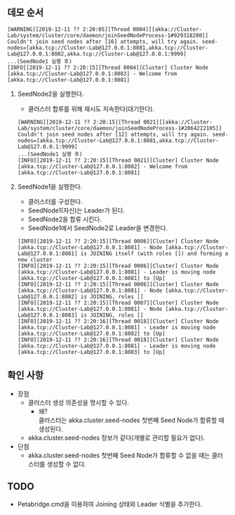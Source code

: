 ## 데모 순서

   ```
   [WARNING][2019-12-11 ?? 2:20:05][Thread 0004][[akka://Cluster-Lab/system/cluster/core/daemon/joinSeedNodeProcess-1#929318280]] Couldn't join seed nodes after [16] attempts, will try again. seed-nodes=[akka.tcp://Cluster-Lab@127.0.0.1:8081,akka.tcp://Cluster-Lab@127.0.0.1:8082,akka.tcp://Cluster-Lab@127.0.0.1:9999]
   ...(SeedNode1 실행 후)
   [INFO][2019-12-11 ?? 2:20:15][Thread 0004][Cluster] Cluster Node [akka.tcp://Cluster-Lab@127.0.0.1:8083] - Welcome from [akka.tcp://Cluster-Lab@127.0.0.1:8081]
   ```
1. SeedNode2을 실행한다.
   - 클러스터 합류를 위해 재시도 지속한다(대기한다).
   ```
   [WARNING][2019-12-11 ?? 2:20:15][Thread 0021][[akka://Cluster-Lab/system/cluster/core/daemon/joinSeedNodeProcess-1#2064222105]] Couldn't join seed nodes after [12] attempts, will try again. seed-nodes=[akka.tcp://Cluster-Lab@127.0.0.1:8081,akka.tcp://Cluster-Lab@127.0.0.1:9999]
   ...(SeedNode1 실행 후)
   [INFO][2019-12-11 ?? 2:20:15][Thread 0021][Cluster] Cluster Node [akka.tcp://Cluster-Lab@127.0.0.1:8082] - Welcome from [akka.tcp://Cluster-Lab@127.0.0.1:8081]
   ```

1. SeedNode1을 실행한다.
   - 클러스터를 구성한다.
   - SeedNode1(자신)는 Leader가 된다.
   - SeedNode2을 합류 시킨다.
   - SeedNode1에서 SeedNode2로 Leader을 변경한다.
   ```
   [INFO][2019-12-11 ?? 2:20:15][Thread 0006][Cluster] Cluster Node [akka.tcp://Cluster-Lab@127.0.0.1:8081] - Node [akka.tcp://Cluster-Lab@127.0.0.1:8081] is JOINING itself (with roles []) and forming a new cluster
   [INFO][2019-12-11 ?? 2:20:15][Thread 0006][Cluster] Cluster Node [akka.tcp://Cluster-Lab@127.0.0.1:8081] - Leader is moving node [akka.tcp://Cluster-Lab@127.0.0.1:8081] to [Up]
   [INFO][2019-12-11 ?? 2:20:15][Thread 0006][Cluster] Cluster Node [akka.tcp://Cluster-Lab@127.0.0.1:8081] - Node [akka.tcp://Cluster-Lab@127.0.0.1:8082] is JOINING, roles []
   [INFO][2019-12-11 ?? 2:20:15][Thread 0007][Cluster] Cluster Node [akka.tcp://Cluster-Lab@127.0.0.1:8081] - Node [akka.tcp://Cluster-Lab@127.0.0.1:8083] is JOINING, roles []
   [INFO][2019-12-11 ?? 2:20:16][Thread 0018][Cluster] Cluster Node [akka.tcp://Cluster-Lab@127.0.0.1:8081] - Leader is moving node [akka.tcp://Cluster-Lab@127.0.0.1:8082] to [Up]
   [INFO][2019-12-11 ?? 2:20:16][Thread 0018][Cluster] Cluster Node [akka.tcp://Cluster-Lab@127.0.0.1:8081] - Leader is moving node [akka.tcp://Cluster-Lab@127.0.0.1:8083] to [Up]
   ```

## 확인 사항
- 장점
  - 클러스터 생성 의존성을 명시할 수 있다.
    - 왜?  
	  클러스터는 akka.cluster.seed-nodes 첫번째 Seed Node가 합류할 때 생성된다.
  - akka.cluster.seed-nodes 정보가 같다(개별로 관리할 필요가 없다).
- 단점
  - akka.cluster.seed-nodes 첫번째 Seed Node가 합류할 수 없을 때는 클러스터를 생성할 수 없다.

## TODO
- Petabridge.cmd을 이용하여 Joining 상태와 Leader 식별을 추가한다.